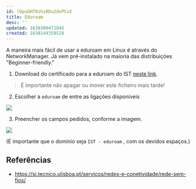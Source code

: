```yaml
---
id: lOpuGHf0zhz8Du2dxPCoI
title: Eduroam
desc: ''
updated: 1638300471845
created: 1638144358528
---
```


A maneira mais fácil de usar a eduroam em Linux é através do NetworkManager. Já vem pré-instalado na maioria das distribuições "Beginner-friendly."

1. Download do certificado para a eduroam do IST [neste link](https://si.tecnico.ulisboa.pt/configuracoes/cacert.crt).
> É importante não apagar ou mover este ficheiro mais tarde!

2. Escolher a `eduroam` de entre as ligações disponíveis 

![](/assets/images/2021-11-30-18-09-26.png)

3. Preencher os campos pedidos, conforme a imagem. 

![](/assets/images/2021-11-30-18-19-30.png) 

(É importante que o domínio seja `IST - eduroam` , com os devidos espaços.)



## Referências
- https://si.tecnico.ulisboa.pt/servicos/redes-e-conetividade/rede-sem-fios/